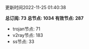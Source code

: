 更新时间2022-11-25 01:40:38

**总订阅: 73**
**总节点: 1034**
**有效节点: 287**
- trojan节点: 71
- v2ray节点: 183
- ss节点: 33
